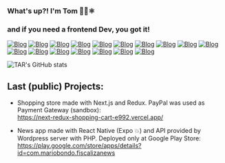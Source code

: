 ### What's up?! I'm Tom 👨‍💻⚛️
### and if you need a frontend Dev, you got it!


[![Blog](https://img.shields.io/badge/React-20232A?style=for-the-badge&logo=react&logoColor=61DAFB)]()
[![Blog](https://img.shields.io/badge/React_Native-20232A?style=for-the-badge&logo=react&logoColor=61DAFB)]()
[![Blog](https://img.shields.io/badge/Redux-593D88?style=for-the-badge&logo=redux&logoColor=white)]()
[![Blog](https://img.shields.io/badge/Jest-323330?style=for-the-badge&logo=Jest&logoColor=white)]()
[![Blog](https://img.shields.io/badge/JavaScript-F7DF1E?style=for-the-badge&logo=javascript&logoColor=black)]()
[![Blog](https://img.shields.io/badge/TypeScript-007ACC?style=for-the-badge&logo=typescript&logoColor=white)]()
[![Blog](https://img.shields.io/badge/Figma-F24E1E?style=for-the-badge&logo=figma&logoColor=white)]()
[![Blog](https://img.shields.io/badge/styled--components-DB7093?style=for-the-badge&logo=styled-components&logoColor=white)]()
[![Blog](https://img.shields.io/badge/Tailwind_CSS-38B2AC?style=for-the-badge&logo=tailwind-css&logoColor=white)]()
[![Blog](https://img.shields.io/badge/Express.js-404D59?style=for-the-badge)]()
[![Blog](https://img.shields.io/badge/MongoDB-4EA94B?style=for-the-badge&logo=mongodb&logoColor=white)]()
[![Blog](https://img.shields.io/badge/MySQL-005C84?style=for-the-badge&logo=mysql&logoColor=white)]()
[![Blog](https://img.shields.io/badge/Netlify-00C7B7?style=for-the-badge&logo=netlify&logoColor=white)]()
[![Blog](https://img.shields.io/badge/Amazon_AWS-232F3E?style=for-the-badge&logo=amazon-aws&logoColor=white)]()
[![Blog](https://img.shields.io/badge/Vercel-000000?style=for-the-badge&logo=vercel&logoColor=white)]()
[![Blog](https://img.shields.io/badge/Google_Cloud-4285F4?style=for-the-badge&logo=google-cloud&logoColor=white)]()
[![Blog](https://img.shields.io/badge/Jira-0052CC?style=for-the-badge&logo=Jira&logoColor=white
)]()

![TAR's GitHub stats](https://github-readme-stats.vercel.app/api?username=tomandrewrocks&show_icons=true&theme=dracula)

## Last (public) Projects: 
- Shopping store made with Next.js and Redux. PayPal was used as Payment Gateway (sandbox): <br/> https://next-redux-shopping-cart-e992.vercel.app/

- News app made with React Native (Expo 💥) and API provided by Wordpress server with PHP. Deployed only at Google Play Store: <br/> https://play.google.com/store/apps/details?id=com.mariobondo.fiscalizanews
